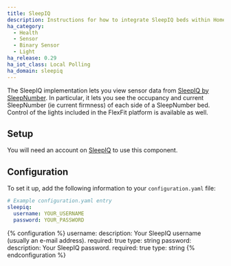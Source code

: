 ```yaml
---
title: SleepIQ
description: Instructions for how to integrate SleepIQ beds within Home Assistant.
ha_category:
  - Health
  - Sensor
  - Binary Sensor
  - Light
ha_release: 0.29
ha_iot_class: Local Polling
ha_domain: sleepiq
---
```


The SleepIQ implementation lets you view sensor data from [SleepIQ by SleepNumber](https://www.sleepnumber.com/sleepiq-sleep-tracker). In particular, it lets you see the occupancy and current SleepNumber (ie current firmness) of each side of a SleepNumber bed. Control of the lights included in the FlexFit platform is available as well.

## Setup

You will need an account on [SleepIQ](https://sleepiq.sleepnumber.com/) to use this component.

## Configuration

To set it up, add the following information to your `configuration.yaml` file:

```yaml
# Example configuration.yaml entry
sleepiq:
  username: YOUR_USERNAME
  password: YOUR_PASSWORD
```

{% configuration %}
username:
  description: Your SleepIQ username (usually an e-mail address).
  required: true
  type: string
password:
  description: Your SleepIQ password.
  required: true
  type: string
{% endconfiguration %}
